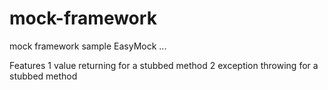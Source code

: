 mock-framework
==============

mock framework sample EasyMock ...

Features
1 value returning for a stubbed method
2 exception throwing for a stubbed method 